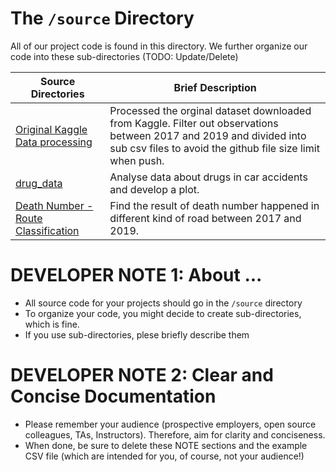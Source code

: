 # The `/source` Directory

All of our project code is found in this directory.  We further organize our code into
these sub-directories (TODO: Update/Delete)

|Source Directories | Brief Description|
|---------------| -----------------|
|[Original Kaggle Data processing](./kaggle_processed.R) | Processed the orginal dataset downloaded from Kaggle. Filter out observations between 2017 and 2019 and divided into sub csv files to avoid the github file size limit when push.
|[drug_data](./drug_data.R) | Analyse data about drugs in car accidents and develop a plot.
|[Death Number - Route Classification](./Route_classification.R) | Find the result of death number happened in different kind of road between 2017 and 2019.



# DEVELOPER NOTE 1: About ...
* All source code for your projects should go in the `/source` directory
* To organize your code, you might decide to create sub-directories, which is fine.
* If you use sub-directories, plese briefly describe them

# DEVELOPER NOTE 2:  Clear and Concise Documentation
* Please remember your audience (prospective employers, open source colleagues, TAs, Instructors). Therefore,
aim for clarity and conciseness.
* When done, be sure to delete these NOTE sections and the example CSV file (which are intended for you, of course, not your audience!)
